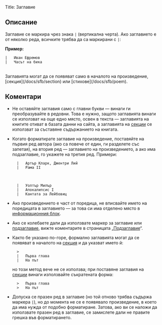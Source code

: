 Title: Заглавие

## Описание

Заглавие се маркира чрез знака `|` (вертикална черта). Ако заглавието е от няколко реда, всичките трябва да са маркирани с `|`:

**Пример:**

    |   Иван Ефремов
    |   Часът на бика

<br/>
Заглавията могат да се появяват само в началото на произведение, [секция](/docs/sfb/section) или [стихове](/docs/sfb/poem).

## Коментари

* Не оставяйте заглавия само с главни букви — винаги ги преобразувайте в редовни. Това е нужно, защото заглавията винаги се използват на още едно място, освен в текста — заглавията на книгите отиват в базата данни на сайта, а заглавията на [секции](/docs/sfb/section) се използват за съставяне съдържанието на книгата.

* Когато форматирате заглавие на произведение, поставяйте на първия ред автора (ако са повече от един, ги разделете със запетая), на втория ред — заглавието на произведението, а ако има подзаглавие, го укажете на третия ред. Примери:

        |   Артър Кларк, Джентри Лий
        |   Рама II
    &nbsp;

        |   Уолтър Милър
        |   Апокалипсис I
        |   Кантата за Лейбовиц


* Ако произведението е част от поредица, не вписвайте името на поредицата в заглавието — за това си има отделено място в [информационния блок](/docs/sfb/info).

* Ако се колебаете дали да използвате маркер за заглавие или [подзаглавие](/docs/sfb/subtitle), вижте коментарите в страницата „[Подзаглавие](/docs/sfb/subtitle)“.

* Както бе указано по-горе, формално заглавията могат да се появяват в началото на [секция](/docs/sfb/section) и да указват името й:

        >
        |   Първа глава
        |   На път
    но този метод вече не се използва; при поставяне заглавия на [секции](/docs/sfb/section) винаги използвайте съкратената форма:

        >   Първа глава
        >   На път

* Допуска се празен ред в заглавие (но той отново трябва съдържа маркера `|`), но до момента не се е появявало произведение, в което да има нужда от подобно форматиране. Затова, ако ви се наложи да използвате празен ред в заглавие, се замислете дали не правите грешка във форматирането.
